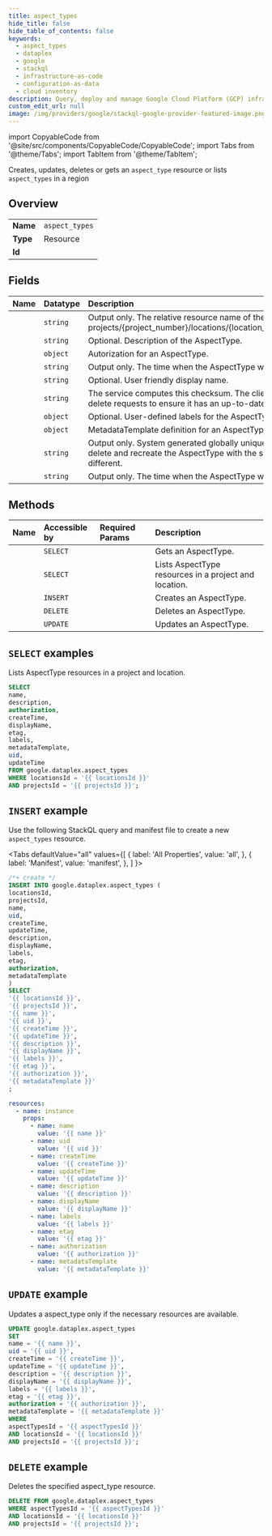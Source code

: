 ```yaml
---
title: aspect_types
hide_title: false
hide_table_of_contents: false
keywords:
  - aspect_types
  - dataplex
  - google
  - stackql
  - infrastructure-as-code
  - configuration-as-data
  - cloud inventory
description: Query, deploy and manage Google Cloud Platform (GCP) infrastructure and resources using SQL
custom_edit_url: null
image: /img/providers/google/stackql-google-provider-featured-image.png
---
```


import CopyableCode from '@site/src/components/CopyableCode/CopyableCode';
import Tabs from '@theme/Tabs';
import TabItem from '@theme/TabItem';

Creates, updates, deletes or gets an <code>aspect_type</code> resource or lists <code>aspect_types</code> in a region

## Overview
<table><tbody>
<tr><td><b>Name</b></td><td><code>aspect_types</code></td></tr>
<tr><td><b>Type</b></td><td>Resource</td></tr>
<tr><td><b>Id</b></td><td><CopyableCode code="google.dataplex.aspect_types" /></td></tr>
</tbody></table>

## Fields
| Name | Datatype | Description |
|:-----|:---------|:------------|
| <CopyableCode code="name" /> | `string` | Output only. The relative resource name of the AspectType, of the form: projects/{project_number}/locations/{location_id}/aspectTypes/{aspect_type_id}. |
| <CopyableCode code="description" /> | `string` | Optional. Description of the AspectType. |
| <CopyableCode code="authorization" /> | `object` | Autorization for an AspectType. |
| <CopyableCode code="createTime" /> | `string` | Output only. The time when the AspectType was created. |
| <CopyableCode code="displayName" /> | `string` | Optional. User friendly display name. |
| <CopyableCode code="etag" /> | `string` | The service computes this checksum. The client may send it on update and delete requests to ensure it has an up-to-date value before proceeding. |
| <CopyableCode code="labels" /> | `object` | Optional. User-defined labels for the AspectType. |
| <CopyableCode code="metadataTemplate" /> | `object` | MetadataTemplate definition for an AspectType. |
| <CopyableCode code="uid" /> | `string` | Output only. System generated globally unique ID for the AspectType. If you delete and recreate the AspectType with the same name, then this ID will be different. |
| <CopyableCode code="updateTime" /> | `string` | Output only. The time when the AspectType was last updated. |

## Methods
| Name | Accessible by | Required Params | Description |
|:-----|:--------------|:----------------|:------------|
| <CopyableCode code="projects_locations_aspect_types_get" /> | `SELECT` | <CopyableCode code="aspectTypesId, locationsId, projectsId" /> | Gets an AspectType. |
| <CopyableCode code="projects_locations_aspect_types_list" /> | `SELECT` | <CopyableCode code="locationsId, projectsId" /> | Lists AspectType resources in a project and location. |
| <CopyableCode code="projects_locations_aspect_types_create" /> | `INSERT` | <CopyableCode code="locationsId, projectsId" /> | Creates an AspectType. |
| <CopyableCode code="projects_locations_aspect_types_delete" /> | `DELETE` | <CopyableCode code="aspectTypesId, locationsId, projectsId" /> | Deletes an AspectType. |
| <CopyableCode code="projects_locations_aspect_types_patch" /> | `UPDATE` | <CopyableCode code="aspectTypesId, locationsId, projectsId" /> | Updates an AspectType. |

## `SELECT` examples

Lists AspectType resources in a project and location.

```sql
SELECT
name,
description,
authorization,
createTime,
displayName,
etag,
labels,
metadataTemplate,
uid,
updateTime
FROM google.dataplex.aspect_types
WHERE locationsId = '{{ locationsId }}'
AND projectsId = '{{ projectsId }}'; 
```

## `INSERT` example

Use the following StackQL query and manifest file to create a new <code>aspect_types</code> resource.

<Tabs
    defaultValue="all"
    values={[
        { label: 'All Properties', value: 'all', },
        { label: 'Manifest', value: 'manifest', },
    ]
}>
<TabItem value="all">

```sql
/*+ create */
INSERT INTO google.dataplex.aspect_types (
locationsId,
projectsId,
name,
uid,
createTime,
updateTime,
description,
displayName,
labels,
etag,
authorization,
metadataTemplate
)
SELECT 
'{{ locationsId }}',
'{{ projectsId }}',
'{{ name }}',
'{{ uid }}',
'{{ createTime }}',
'{{ updateTime }}',
'{{ description }}',
'{{ displayName }}',
'{{ labels }}',
'{{ etag }}',
'{{ authorization }}',
'{{ metadataTemplate }}'
;
```
</TabItem>
<TabItem value="manifest">

```yaml
resources:
  - name: instance
    props:
      - name: name
        value: '{{ name }}'
      - name: uid
        value: '{{ uid }}'
      - name: createTime
        value: '{{ createTime }}'
      - name: updateTime
        value: '{{ updateTime }}'
      - name: description
        value: '{{ description }}'
      - name: displayName
        value: '{{ displayName }}'
      - name: labels
        value: '{{ labels }}'
      - name: etag
        value: '{{ etag }}'
      - name: authorization
        value: '{{ authorization }}'
      - name: metadataTemplate
        value: '{{ metadataTemplate }}'

```
</TabItem>
</Tabs>

## `UPDATE` example

Updates a aspect_type only if the necessary resources are available.

```sql
UPDATE google.dataplex.aspect_types
SET 
name = '{{ name }}',
uid = '{{ uid }}',
createTime = '{{ createTime }}',
updateTime = '{{ updateTime }}',
description = '{{ description }}',
displayName = '{{ displayName }}',
labels = '{{ labels }}',
etag = '{{ etag }}',
authorization = '{{ authorization }}',
metadataTemplate = '{{ metadataTemplate }}'
WHERE 
aspectTypesId = '{{ aspectTypesId }}'
AND locationsId = '{{ locationsId }}'
AND projectsId = '{{ projectsId }}';
```

## `DELETE` example

Deletes the specified aspect_type resource.

```sql
DELETE FROM google.dataplex.aspect_types
WHERE aspectTypesId = '{{ aspectTypesId }}'
AND locationsId = '{{ locationsId }}'
AND projectsId = '{{ projectsId }}';
```
